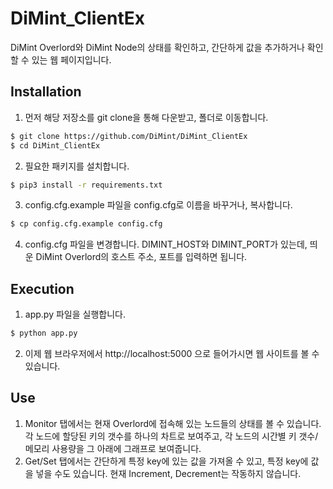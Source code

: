 # DiMint_ClientEx
DiMint Overlord와 DiMint Node의 상태를 확인하고, 간단하게 값을 추가하거나 확인할 수 있는 웹 페이지입니다.
## Installation
1. 먼저 해당 저장소를 git clone을 통해 다운받고, 폴더로 이동합니다.
```bash
$ git clone https://github.com/DiMint/DiMint_ClientEx
$ cd DiMint_ClientEx
```
2. 필요한 패키지를 설치합니다.
```bash
$ pip3 install -r requirements.txt
```
3. config.cfg.example 파일을 config.cfg로 이름을 바꾸거나, 복사합니다.
```bash
$ cp config.cfg.example config.cfg
```
4. config.cfg 파일을 변경합니다. DIMINT\_HOST와 DIMINT\_PORT가 있는데, 띄운 DiMint Overlord의 호스트 주소, 포트를 입력하면 됩니다.

## Execution
1. app.py 파일을 실행합니다.
```bash
$ python app.py
```
2. 이제 웹 브라우저에서 http://localhost:5000 으로 들어가시면 웹 사이트를 볼 수 있습니다.

## Use
1. Monitor 탭에서는 현재 Overlord에 접속해 있는 노드들의 상태를 볼 수 있습니다. 각 노드에 할당된 키의 갯수를 하나의 차트로 보여주고, 각 노드의 시간별 키 갯수/메모리 사용량을 그 아래에 그래프로 보여줍니다.
2. Get/Set 탭에서는 간단하게 특정 key에 있는 값을 가져올 수 있고, 특정 key에 값을 넣을 수도 있습니다. 현재 Increment, Decrement는 작동하지 않습니다.
